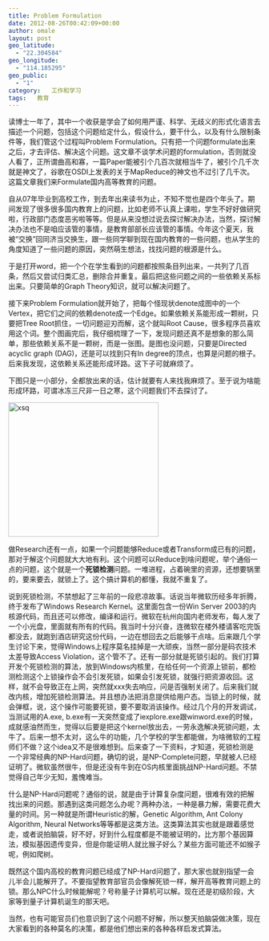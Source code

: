 ```yaml
---
title: Problem Formulation
date: 2012-08-26T00:42:09+00:00
author: omale
layout: post
geo_latitude:
  - "22.304584"
geo_longitude:
  - "114.185295"
geo_public:
  - "1"
category:   工作和学习  
tags:   教育
---
```

读博士一年了，其中一个收获是学会了如何用严谨、科学、无歧义的形式化语言去描述一个问题，包括这个问题给定什么，假设什么，要干什么，以及有什么限制条件等，我们管这个过程叫Problem Formulation。只有把一个问题formulate出来之后，才去评估、解决这个问题。这文章不谈学术问题的formulation，否则就没人看了，正所谓曲高和寡，一篇Paper能被引个几百次就相当牛了，被引个几千次就是神文了，谷歌在OSDI上发表的关于MapReduce的神文也不过引了几千次。这篇文章我们来Formulate国内高等教育的问题。

自从07年毕业到高校工作，到去年出来读书为止，不知不觉也是四个年头了。期间发现了很多很多国内教育上的问题，比如老师不认真上课啦，学生不好好做研究啦，行政部门态度恶劣啦等等。但是从来没想过说去探讨解决办法，当然，探讨解决办法也不是咱应该管的事情，是教育部部长应该管的事情。今年这个夏天，我被“交换”回同济当交换生，跟一些同学聊到现在国内教育的一些问题，也从学生的角度知道了一些问题的原因，突然萌生想法，找找问题的根源是什么。

于是打开word，把一个个在学生看到的问题都按照条目列出来，一共列了几百条，然后又尝试归类汇总，删除合并重复。最后把这些问题之间的一些依赖关系标出来。只要简单的Graph Theory知识，就可以解决问题了。

接下来Problem Formulation就开始了，把每个怪现状denote成图中的一个Vertex，把它们之间的依赖denote成一个Edge。如果依赖关系能形成一颗树，只要把Tree Root抓住，一切问题迎刃而解，这个就叫Root Cause，很多程序员喜欢用这个词。整个图画完后，我仔细梳理了一下，发现问题还真不是想象的那么简单，那些依赖关系不是一颗树，而是一张图。是图也没问题，只要是Directed acyclic graph (DAG)，还是可以找到只有In degree的顶点，也算是问题的根子。后来我发现，这依赖关系还能形成环路。这下子可就麻烦了。

下图只是一小部分，全都放出来的话，估计就要有人来找我麻烦了。至于说为啥能形成环路，可谓冰冻三尺非一日之寒，这个问题我们不去探讨了。

[<img class="aligncenter size-medium wp-image-10790" title="xsq" src="/uploads/2012/08/xsq-300x268.png" width="300" height="268"  />](/uploads/2012/08/xsq.png)

做Research还有一点，如果一个问题能够Reduce或者Transform成已有的问题，那对于解这个问题就大大地有利。这个问题可以Reduce到啥问题呢，举个通俗一点的问题，这个就是一个**死锁检测**问题。一堆进程，占着碗里的资源，还想要锅里的，要来要去，就锁上了。这个搞计算机的都懂，我就不重复了。

说到死锁检测，不禁想起了三年前的一段悲凉故事。话说当年微软历经多年折腾，终于发布了Windows Research Kernel。这里面包含一份Win Server 2003的内核源代码，而且还可以修改，编译和运行。微软在杭州向国内老师发布，每人发了一个小光盘，里面就有所有的代码。我当时十分兴奋，连微软在楼外楼请客吃完饭都没去，就跑到酒店研究这份代码，一边在想回去之后能够干点啥。后来跟几个学生讨论下来，觉得Windows上程序莫名挂掉是一大顽疾，当然一部分是码农技术太差导致Access Violation，这个管不了。还有一部分就是死锁引起的。我们打算开发个死锁检测的算法，放到Windows内核里，在给任何一个资源上锁前，都检测检测这个上锁操作会不会引发死锁，如果会引发死锁，就强行把资源收回。这样，就不会导致正在上网，突然就xxx失去响应，问是否强制关闭了。后来我们就改内核，增加死锁检测算法。并且想办法把消息提供给用户态。当锁上的时候，就会弹框，说，这个操作可能要死锁，要不要取消该操作。经过几个月的开发调试，当测试用的A.exe, b.exe有一天突然变成了iexplore.exe跟winword.exe的时候，成就感油然而生，觉得以后要是把这个kernel放出去，一劳永逸解决死锁问题，太牛了。后来一想不太对，这么牛的功能，几个学校的学生都能做，为啥微软的工程师们不做？这个idea又不是很难想到。后来查了一下资料，才知道，死锁检测是一个非常经典的NP-Hard问题，确切的说，是NP-Complete问题，早就被人已经证明了。微软虽然很牛，但是还没有牛到在OS内核里面挑战NP-Hard问题。不禁觉得自己年少无知，羞愧难当。

什么是NP-Hard问题呢？通俗的说，就是由于计算复杂度问题，很难有效的把解找出来的问题。那遇到这类问题怎么办呢？两种办法，一种是暴力解，需要花费大量的时间。另一种就是所谓Heuristic的解，Genetic Algorithm, Ant Colony Algorithm, Neural Networks等等都是这类方法。这类算法其实也就是跟着感觉走，或者说拍脑袋，好不好，好到什么程度都是不能被证明的，比方那个基因算法，模拟基因遗传变异，但是你能证明人就比猴子好么？某些方面可能还不如猴子呢，例如爬树。

既然这个国内高校的教育问题已经成了NP-Hard问题了，那大家也就别指望一会儿半会儿能解开了。不要指望教育部官员会像解死锁一样，解开高等教育问题上的锁。那么NPC什么时候能解呢？号称量子计算机可以解。现在还是初级阶段，大家等到量子计算机诞生的那天吧。

当然，也有可能官员们也意识到了这个问题不好解，所以整天拍脑袋做决策，现在大家看到的各种莫名的决策，都是他们想出来的各种各样启发式算法。

 